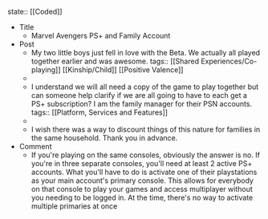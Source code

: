 state:: [[Coded]]

- Title
	- Marvel Avengers PS+ and Family Account
- Post
	- My two little boys just fell in love with the Beta. We actually all played together earlier and was awesome.
	  tags:: [[Shared Experiences/Co-playing]] [[Kinship/Child]] [[Positive Valence]]
	-
	- I understand we will all need a copy of the game to play together but can someone help clarify if we are all going to have to each get a PS+ subscription? I am the family manager for their PSN accounts.
	  tags:: [[Platform, Services and Features]]
	-
	- I wish there was a way to discount things of this nature for families in the same household. Thank you in advance.
- Comment
	- If you're playing on the same consoles, obviously the answer is no. If you're in three separate consoles, you'll need at least 2 active PS+ accounts. What you'll have to do is activate one of their playstations as your main account's primary console. This allows for everybody on that console to play your games and access multiplayer without you needing to be logged in. At the time, there's no way to activate multiple primaries at once